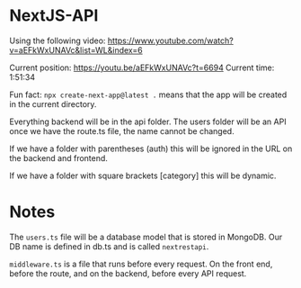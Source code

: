# NextJS-API

Using the following video: https://www.youtube.com/watch?v=aEFkWxUNAVc&list=WL&index=6

Current position: https://youtu.be/aEFkWxUNAVc?t=6694
Current time: 1:51:34

Fun fact: `npx create-next-app@latest .` means that the app will be created in the current directory.

Everything backend will be in the api folder. The users folder will be an API once we have the route.ts file, the name cannot be changed.

If we have a folder with parentheses (auth) this will be ignored in the URL on the backend and frontend.

If we have a folder with square brackets [category] this will be dynamic.

# Notes

The `users.ts` file will be a database model that is stored in MongoDB. Our DB name is defined in db.ts and is called `nextrestapi`.

`middleware.ts` is a file that runs before every request. On the front end, before the route, and on the backend, before every API request.
